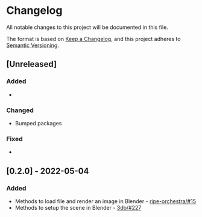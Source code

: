 # Changelog

All notable changes to this project will be documented in this file.

The format is based on [Keep a Changelog](https://keepachangelog.com/en/1.0.0/),
and this project adheres to [Semantic Versioning](https://semver.org/spec/v2.0.0.html).

## [Unreleased]

### Added

*

### Changed

* Bumped packages

### Fixed

*

## [0.2.0] - 2022-05-04

### Added

* Methods to load file and render an image in Blender - [ripe-orchestra/#15](https://github.com/ripe-tech/ripe-orchestra/issues/15)
* Methods to setup the scene in Blender - [3db/#227](https://github.com/ripe-tech/3db/issues/227)
